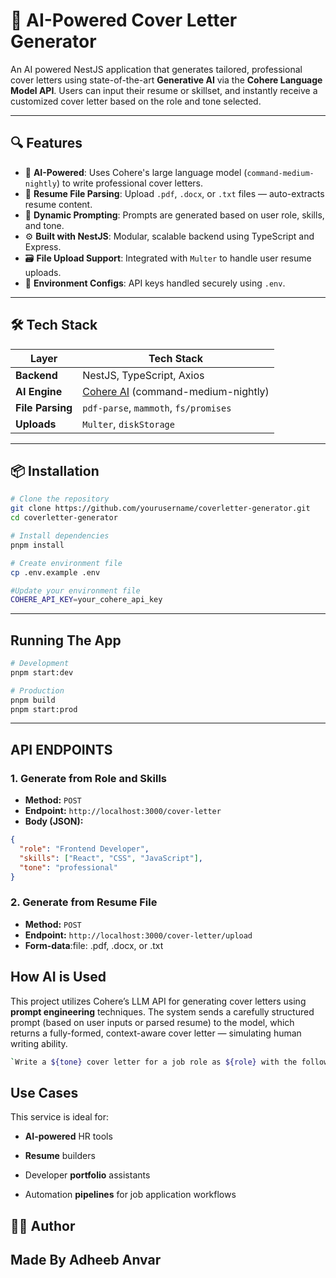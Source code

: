 # 🤖 AI-Powered Cover Letter Generator

An AI powered NestJS application that generates tailored, professional cover letters using state-of-the-art **Generative AI** via the **Cohere Language Model API**. Users can input their resume or skillset, and instantly receive a customized cover letter based on the role and tone selected.

---

## 🔍 Features

- 🧠 **AI-Powered**: Uses Cohere's large language model (`command-medium-nightly`) to write professional cover letters.
- 📄 **Resume File Parsing**: Upload `.pdf`, `.docx`, or `.txt` files — auto-extracts resume content.
- 🧠 **Dynamic Prompting**: Prompts are generated based on user role, skills, and tone.
- ⚙️ **Built with NestJS**: Modular, scalable backend using TypeScript and Express.
- 🗃️ **File Upload Support**: Integrated with `Multer` to handle user resume uploads.
- 🔐 **Environment Configs**: API keys handled securely using `.env`.

---

## 🛠️ Tech Stack

| Layer            | Tech Stack                                               |
| ---------------- | -------------------------------------------------------- |
| **Backend**      | NestJS, TypeScript, Axios                                |
| **AI Engine**    | [Cohere AI](https://cohere.com) (command-medium-nightly) |
| **File Parsing** | `pdf-parse`, `mammoth`, `fs/promises`                    |
| **Uploads**      | `Multer`, `diskStorage`                                  |

---

## 📦 Installation

```bash
# Clone the repository
git clone https://github.com/yourusername/coverletter-generator.git
cd coverletter-generator

# Install dependencies
pnpm install

# Create environment file
cp .env.example .env

#Update your environment file
COHERE_API_KEY=your_cohere_api_key

```

---

## Running The App

```bash
# Development
pnpm start:dev

# Production
pnpm build
pnpm start:prod

```

---

## API ENDPOINTS

### 1. Generate from Role and Skills

- **Method:** `POST`
- **Endpoint:** `http://localhost:3000/cover-letter`
- **Body (JSON):**

```json
{
  "role": "Frontend Developer",
  "skills": ["React", "CSS", "JavaScript"],
  "tone": "professional"
}
```

### 2. Generate from Resume File

- **Method:** `POST`
- **Endpoint:** `http://localhost:3000/cover-letter/upload`
- **Form-data**:file: .pdf, .docx, or .txt

## How AI is Used

This project utilizes Cohere’s LLM API for generating cover letters using **prompt engineering** techniques. The system sends a carefully structured prompt (based on user inputs or parsed resume) to the model, which returns a fully-formed, context-aware cover letter — simulating human writing ability.

```bash
`Write a ${tone} cover letter for a job role as ${role} with the following skills: ${skills.join('')}. Make it concise and professional`;

```

## Use Cases

This service is ideal for:

- **AI-powered** HR tools

- **Resume** builders

- Developer **portfolio** assistants

- Automation **pipelines** for job application workflows

## 👨‍💻 Author

## Made By Adheeb Anvar
